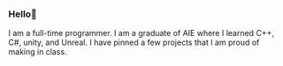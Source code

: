 ### Hello👋

I am a full-time programmer. I am a graduate of AIE where I learned C++, C#, unity, and Unreal.
I have pinned a few projects that I am proud of making in class.
